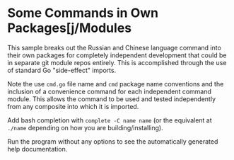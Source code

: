 # Some Commands in Own Packages[j/Modules

This sample breaks out the Russian and Chinese language command into
their own packages for completely independent development that could be
in separate git module repos entirely. This is accomplished through the
use of standard Go "side-effect" imports.

Note the use `cmd.go` file name and `cmd` package name conventions and
the inclusion of a convenience command for each independent command
module. This allows the command to be used and tested independently from
any composite into which it is imported.

Add bash completion with `complete -C name name` (or the equivalent at
`./name` depending on how you are building/installing).

Run the program without any options to see the automatically generated
help documentation.
